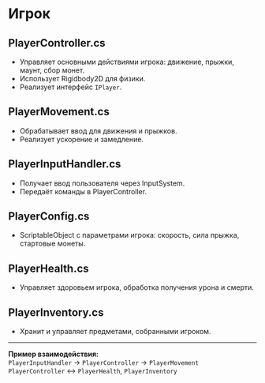 # Игрок

## PlayerController.cs

- Управляет основными действиями игрока: движение, прыжки, маунт, сбор монет.
- Использует Rigidbody2D для физики.
- Реализует интерфейс `IPlayer`.

## PlayerMovement.cs

- Обрабатывает ввод для движения и прыжков.
- Реализует ускорение и замедление.

## PlayerInputHandler.cs

- Получает ввод пользователя через InputSystem.
- Передаёт команды в PlayerController.

## PlayerConfig.cs

- ScriptableObject с параметрами игрока: скорость, сила прыжка, стартовые монеты.

## PlayerHealth.cs

- Управляет здоровьем игрока, обработка получения урона и смерти.

## PlayerInventory.cs

- Хранит и управляет предметами, собранными игроком.

---
**Пример взаимодействия:**  
`PlayerInputHandler` → `PlayerController` → `PlayerMovement`  
`PlayerController` ↔ `PlayerHealth`, `PlayerInventory`
